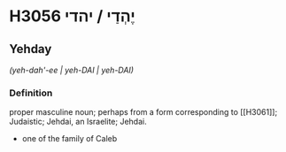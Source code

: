 # H3056 יֶהְדַי / יהדי

## Yehday

_(yeh-dah'-ee | yeh-DAI | yeh-DAI)_

### Definition

proper masculine noun; perhaps from a form corresponding to [[H3061]]; Judaistic; Jehdai, an Israelite; Jehdai.

- one of the family of Caleb
